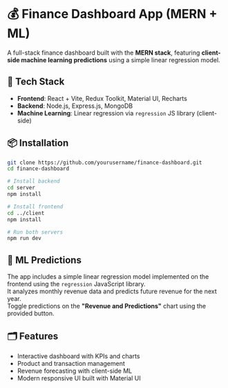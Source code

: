 # 💰 Finance Dashboard App (MERN + ML)

A full-stack finance dashboard built with the **MERN stack**, featuring **client-side machine learning predictions** using a simple linear regression model.

## 🚀 Tech Stack

- **Frontend**: React + Vite, Redux Toolkit, Material UI, Recharts  
- **Backend**: Node.js, Express.js, MongoDB  
- **Machine Learning**: Linear regression via `regression` JS library (client-side)

## 📦 Installation

```bash
git clone https://github.com/yourusername/finance-dashboard.git
cd finance-dashboard

# Install backend
cd server
npm install

# Install frontend
cd ../client
npm install

# Run both servers
npm run dev
```
## 🧠 ML Predictions  
The app includes a simple linear regression model implemented on the frontend using the `regression` JavaScript library.  
It analyzes monthly revenue data and predicts future revenue for the next year.  
Toggle predictions on the **"Revenue and Predictions"** chart using the provided button.

## 🗂️ Features  
- Interactive dashboard with KPIs and charts  
- Product and transaction management  
- Revenue forecasting with client-side ML  
- Modern responsive UI built with Material UI  
